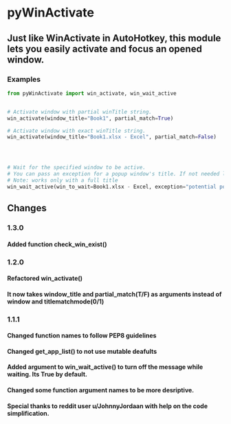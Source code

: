 # pyWinActivate

## Just like WinActivate in AutoHotkey, this module lets you easily activate and focus an opened window.


### Examples
```py
from pyWinActivate import win_activate, win_wait_active


# Activate window with partial winTitle string.
win_activate(window_title="Book1", partial_match=True)

# Activate window with exact winTitle string.
win_activate(window_title="Book1.xlsx - Excel", partial_match=False)




# Wait for the specified window to be active.
# You can pass an exception for a popup window's title. If not needed leave as None or skip entirely.
# Note: works only with a full title
win_wait_active(win_to_wait=Book1.xlsx - Excel, exception="potential popup window", message=False)

```


## Changes
### 1.3.0
#### Added function check_win_exist()


### 1.2.0
#### Refactored win_activate()
#### It now takes window_title and partial_match(T/F) as arguments instead of window and titlematchmode(0/1)


### 1.1.1
#### Changed function names to follow PEP8 guidelines
#### Changed get_app_list() to not use mutable deafults
#### Added argument to win_wait_active() to turn off the message while waiting. Its True by default.
#### Changed some function argument names to be more desriptive.



#### Special thanks to reddit user u/JohnnyJordaan with help on the code simplification.